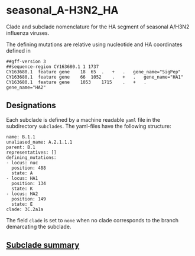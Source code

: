 # seasonal_A-H3N2_HA
Clade and subclade nomenclature for the HA segment of seasonal A/H3N2 influenza viruses.

The defining mutations are relative using nucleotide and HA coordinates defined in
```
##gff-version 3
##sequence-region CY163680.1 1 1737
CY163680.1	feature	gene	18	65	.	+	.	gene_name="SigPep"
CY163680.1	feature	gene	66	1052	.	+	.	gene_name="HA1"
CY163680.1	feature	gene	1053	1715	.	+	.	gene_name="HA2"
```

## Designations

Each subclade is defined by a machine readable `yaml` file in the subdirectory `subclades`.
The yaml-files have the following structure:
```
name: B.1.1
unaliased_name: A.2.1.1.1
parent: B.1
representatives: []
defining_mutations:
- locus: nuc
  position: 488
  state: A
- locus: HA1
  position: 134
  state: K
- locus: HA2
  position: 149
  state: E
clade: 3C.2a1a
```
The field `clade` is set to `none` when no clade corresponds to the branch demarcating the subclade.


## [Subclade summary](.auto-generated/subclades.md)
